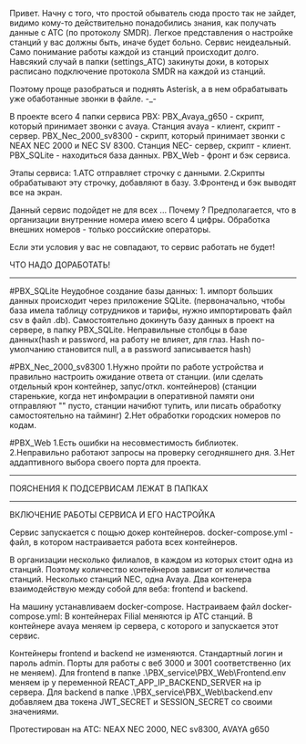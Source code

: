 Привет.
Начну с того, что простой обыватель сюда просто так не зайдет, 
видимо кому-то действительно понадобились знания, как получать данные с АТС (по протоколу SMDR). 
Легкое представления о настройке станций у вас должны быть, иначе будет больно.
Сервис неидеальный. Само понимание работы каждой из станций происходит долго.
Навсякий случай в папки (settings_ATC) закинуты доки, в которых расписано подключение протокола SMDR на каждой из станций.

Поэтому проще разобраться и поднять Asterisk, а в нем обрабатывать уже обаботанные звонки в файле. -_-

В проекте всего 4 папки сервиса PBX:
PBX_Avaya_g650 - скрипт, который принимает звонки с avaya. Станция avaya - клиент, скрипт - сервер.
PBX_Nec_2000_sv8300 - скрипт, который принимает звонки с NEAX NEC 2000 и NEC SV 8300. Станция NEC- сервер, скрипт - клиент.
PBX_SQLite - находиться база данных.
PBX_Web - фронт и бэк сервиса.

Этапы сервиса: 
1.АТС отправляет строчку с данными.
2.Скрипты обрабатывают эту строчку, добавляют в базу.
3.Фронтенд и бэк выводят все на экран.


Данный сервис подойдет не для всех ... Почему ? 
Предполагается, что в организации внутренние номера имею всего 4 цифры.
Обработка внешних номеров - только российские операторы.

Если эти условия у вас не совпадают, то сервис работать не будет!

ЧТО НАДО ДОРАБОТАТЬ!
_____________________________________________________________________________________

#PBX_SQLite
Неудобное создание базы данных: 1. импорт больших данных происходит через приложение SQLite.
(первоначально, чтобы база имела таблицу сотрудников и тарифы, нужно импортировать файл csv в файл .db). 
Самостоятельно докинуть базу данных в проект на сервере, в папку PBX_SQLite.
Неправильные столбцы в базе данных(hash и password, на работу не влияет, для глаз. 
Hash по-умолчанию становится null, а в password записывается hash)

#PBX_Nec_2000_sv8300
1.Нужно пройти по работе устройства и правильно настроить ожидание ответа от станции. 
(или сделать отдельный крон контейнер, запус/откл. контейнеров)
(станции старенькие, когда нет инфомрации в оперативной памяти они отправляют 
"" пусто, станции начибют тупить, или писать обработку самостоятельно на тайминг)
2.Нет обработки городских номеров по кодам.

#PBX_Web
1.Есть ошибки на несовместимость библиотек.
2.Неправильно работают запросы на проверку сегодняшнего дня. 
3.Нет аддаптивного выбора своего порта для проекта.

_____________________________________________________________________________________

ПОЯСНЕНИЯ К ПОДСЕРВИСАМ ЛЕЖАТ В ПАПКАХ

_____________________________________________________________________________________

ВКЛЮЧЕНИЕ РАБОТЫ СЕРВИСА И ЕГО НАСТРОЙКА

Сервис запускается с пощью докер контейнеров.
docker-compose.yml - файл, в котором настраивается работа всех контейнеров.

В организации несколько филиалов, в каждом из которых стоит одна из станций.
Поэтому количество контейнеров зависит от количества станций. 
Несколько станций NEC, одна Avaya. 
Два контенера взаимодействую между собой для веба: frontend и backend.


На машину устанавливаем docker-compose. 
Настраиваем файл docker-compose.yml:
В контейнерах Filial меняются ip АТС станций.
В контейнере avaya меняем ip сервера, с которого и запускается этот сервис.

Контейнеры frontend и backend не изменяются. 
Стандартный логин и пароль admin.
Порты для работы с веб 3000 и 3001 соответственно (их не меняем).
Для frontend в папке .\PBX_service\PBX_Web\Frontend\.env меняем ip у переменной REACT_APP_IP_BACKEND_SERVER на ip сервера.
Для backend в папке .\PBX_service\PBX_Web\backend\.env добавляем два токена JWT_SECRET и SESSION_SECRET со своими значениями.



Протестирован на АТС: 
NEAX NEC 2000, NEC sv8300, AVAYA g650

